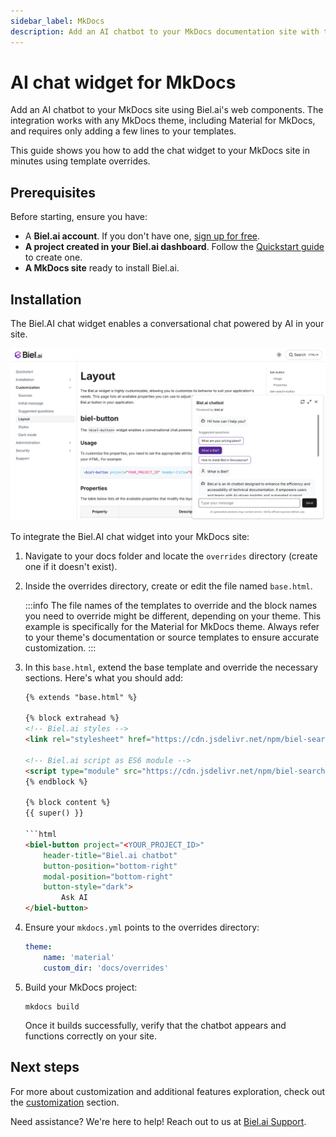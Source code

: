 ```yaml
---
sidebar_label: MkDocs
description: Add an AI chatbot to your MkDocs documentation site with this step-by-step guide.
---
```


# AI chat widget for MkDocs

Add an AI chatbot to your MkDocs site using Biel.ai's web components. The integration works with any MkDocs theme, including Material for MkDocs, and requires only adding a few lines to your templates.

This guide shows you how to add the chat widget to your MkDocs site in minutes using template overrides.

## Prerequisites

Before starting, ensure you have:
- A **Biel.ai account**. If you don't have one, [sign up for free](https://app.biel.ai/accounts/signup/).
- **A project created in your Biel.ai dashboard**. Follow the [Quickstart guide](../quickstart.md) to create one.
- **A MkDocs site** ready to install Biel.ai.  

## Installation

The Biel.AI chat widget enables a conversational chat powered by AI in your site.

![Chatbot widget for docs](./images/biel-widget-docs.png)

To integrate the Biel.AI chat widget into your MkDocs site:

1. Navigate to your docs folder and locate the `overrides` directory (create one if it doesn't exist).

1. Inside the overrides directory, create or edit the file named `base.html`.

    :::info
    The file names of the templates to override and the block names you need to override might be different, depending on your theme. This example is specifically for the Material for MkDocs theme. Always refer to your theme's documentation or source templates to ensure accurate customization.
    :::

1. In this `base.html`, extend the base template and override the necessary sections. Here's what you should add:

    ```html
    {% extends "base.html" %}

    {% block extrahead %}
    <!-- Biel.ai styles -->
    <link rel="stylesheet" href="https://cdn.jsdelivr.net/npm/biel-search/dist/biel-search/biel-search.css">

    <!-- Biel.ai script as ES6 module -->
    <script type="module" src="https://cdn.jsdelivr.net/npm/biel-search/dist/biel-search/biel-search.esm.js"></script>
    {% endblock %}

    {% block content %}
    {{ super() }}

    ```html
    <biel-button project="<YOUR_PROJECT_ID>" 
        header-title="Biel.ai chatbot"
        button-position="bottom-right"
        modal-position="bottom-right"
        button-style="dark">
            Ask AI
    </biel-button>
    ```

1. Ensure your `mkdocs.yml` points to the overrides directory:

    ```yaml
    theme:
        name: 'material'
        custom_dir: 'docs/overrides'
    ```

1. Build your MkDocs project:

    ```console
    mkdocs build
    ```

    Once it builds successfully, verify that the chatbot  appears and functions correctly on your site.

## Next steps

For more about customization and additional features exploration, check out the [customization](/customization) section.

Need assistance? We're here to help! Reach out to us at [Biel.ai Support](https://biel.ai/contact).